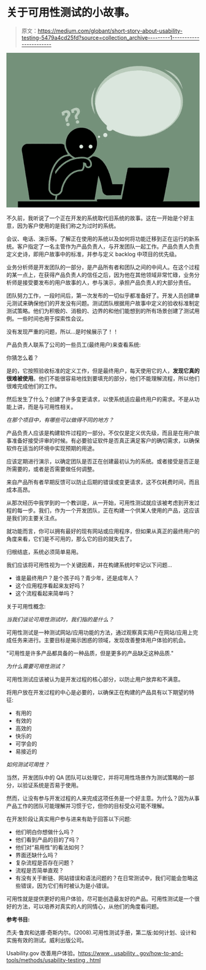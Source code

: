 # 关于可用性测试的小故事。

> 原文：<https://medium.com/globant/short-story-about-usability-testing-5479a4cd25fd?source=collection_archive---------1----------------------->

![](img/a67d67ca107ebadcbcbf01989462e20a.png)

不久前，我听说了一个正在开发的系统取代旧系统的故事。这在一开始是个好主意，因为客户使用的是我们称之为过时的系统。

会议、电话、演示等。了解正在使用的系统以及如何将功能迁移到正在运行的新系统。客户指定了一名主管作为产品负责人，与开发团队一起工作。产品负责人负责定义史诗，即用户故事中的标准，并参与定义 backlog 中项目的优先级。

业务分析师是开发团队的一部分，是产品所有者和团队之间的中间人。在这个过程的某一点上，在获得产品负责人的信任之后，因为他在其他领域非常忙碌，业务分析师是接受要发布的用户故事的人，参与演示，承担产品负责人的大部分责任。

团队努力工作，一段时间后，第一次发布的一切似乎都准备好了。开发人员创建单元测试来确保他们的开发没有问题。测试团队根据用户故事中定义的验收标准制定测试策略。他们为积极的、消极的、边界的和他们能想到的所有场景创建了测试用例。一些时间也用于探索性会议。

没有发现严重的问题，所以…是时候展示了！！

产品负责人联系了公司的一些员工(最终用户)来查看系统:

你猜怎么着？

是的，它按照验收标准的定义工作，但是最终用户，每天使用它的人，**发现它真的很难被使用**。他们不能很容易地找到要填充的部分，他们不能理解流程，所以他们很难完成他们的工作。

然后发生了什么？创建了许多变更请求，以使系统适应最终用户的需求。不是从功能上讲，而是与可用性相关。

*在那个项目中，有哪些可以做得不同的地方？*

产品负责人应该是构建软件过程的一部分。不仅仅是定义优先级，而且是在用户故事准备好接受评审的时候。有必要验证软件是否真正满足客户的确切需求，以确保软件在适当的环境中实现预期的用途。

应该定期进行演示，以确定团队是否正在创建最初认为的系统。或者接受是否正是所需要的，或者是否需要做任何调整。

来自产品所有者早期反馈可以防止后期的错误或变更请求，这不仅耗费时间，而且成本高昂。

从那次经历中我学到的一个教训是，从一开始，可用性测试就应该被考虑到开发过程的每一步。我们，作为一个开发团队，正在构建一个供某人使用的产品，这应该是我们的主要关注点。

就功能而言，你可以拥有最好的现有网站或应用程序，但如果从真正的最终用户的角度来看，它们是不可用的，那么它的目的就失去了。

归根结底，系统必须简单易用。

我们应该将可用性视为一个关键因素，并在构建系统时牢记以下问题…

*   谁是最终用户？是个孩子吗？青少年，还是成年人？
*   这个应用程序看起来友好吗？
*   这个流程看起来简单吗？

关于可用性概念:

*当我们谈论可用性测试时，我们指的是什么？*

可用性测试是一种测试网站/应用功能的方法，通过观察真实用户在网站/应用上完成任务来进行。主要目标是揭示困惑的领域，发现改善整体用户体验的机会。

"可用性是许多产品都具备的一种品质，但是更多的产品缺乏这种品质."

*为什么需要可用性测试？*

可用性测试应该被认为是开发过程的核心部分，以防止用户放弃和不满意。

将用户放在开发过程的中心是必要的，以确保正在构建的产品具有以下期望的特征:

*   有用的
*   有效的
*   高效的
*   快乐的
*   可学会的
*   易接近的

*如何测试可用性？*

当然，开发团队中的 QA 团队可以处理它，并将可用性场景作为测试策略的一部分，以验证系统是否易于使用。

然而，让没有参与开发过程的人来完成这项任务是一个好主意。为什么？因为从事产品工作的团队可能理解并习惯于它，但你的目标受众可能不理解。

在开发阶段让真实用户参与进来有助于回答以下问题:

*   他们明白你想做什么吗？
*   他们看到产品的目的了吗？
*   他们对“易用性”的看法如何？
*   界面还缺什么吗？
*   复杂流程是否存在问题？
*   流程是否简单直观？
*   有没有关于断链、网站错误和语法问题的？在日常测试中，我们可能会忽略这些错误，因为它们有时被认为是小错误。

可用性就是提供更好的用户体验，尽可能创造最友好的产品。可用性测试是一个很好的方法，可以培养对真实的人的同情心，从他们的角度看问题。

**参考书目:**

杰夫·鲁宾和达娜·奇斯内尔。(2008).可用性测试手册，第二版:如何计划、设计和实施有效的测试。威利出版公司。

Usability.gov 改善用户体验。[https://www . usability . gov/how-to-and-tools/methods/usability-testing . html](https://www.usability.gov/how-to-and-tools/methods/usability-testing.html)